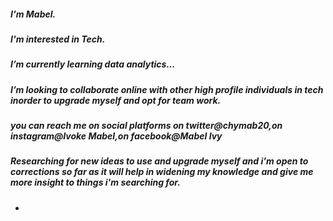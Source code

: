 ##### I'm Mabel.
##### I'm interested in Tech.
##### I’m currently learning data analytics...
##### I’m looking to collaborate online with other high profile individuals in tech inorder to upgrade myself and opt for team work. 
##### you can reach me on social platforms on twitter@chymab20,on instagram@Ivoke Mabel,on facebook@Mabel Ivy
##### Researching for new ideas to use and upgrade myself and i'm open to corrections so far as it will help in widening my knowledge and give me more insight to things i'm searching for.
- 
